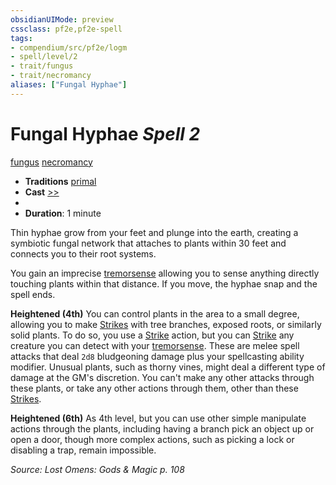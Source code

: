 ```yaml
---
obsidianUIMode: preview
cssclass: pf2e,pf2e-spell
tags:
- compendium/src/pf2e/logm
- spell/level/2
- trait/fungus
- trait/necromancy
aliases: ["Fungal Hyphae"]
---
```

# Fungal Hyphae *Spell 2*   
[fungus](fungus-b1.md "Fungus Creature Type Trait")  [necromancy](necromancy.md "Necromancy School Trait")  

- **Traditions** [primal](primal.md "Primal Tradition Trait")
- **Cast** [>>](chapter-9-playing-the-game.md#Actions "Two-Action") 
- 
- **Duration**: 1 minute

Thin hyphae grow from your feet and plunge into the earth, creating a symbiotic fungal network that attaches to plants within 30 feet and connects you to their root systems.

You gain an imprecise [tremorsense](tremorsense.md) allowing you to sense anything directly touching plants within that distance. If you move, the hyphae snap and the spell ends.

**Heightened (4th)** You can control plants in the area to a small degree, allowing you to make [Strikes](strike.md) with tree branches, exposed roots, or similarly solid plants. To do so, you use a [Strike](strike.md) action, but you can [Strike](strike.md) any creature you can detect with your [tremorsense](tremorsense.md). These are melee spell attacks that deal `2d8` bludgeoning damage plus your spellcasting ability modifier. Unusual plants, such as thorny vines, might deal a different type of damage at the GM's discretion. You can't make any other attacks through these plants, or take any other actions through them, other than these [Strikes](strike.md).

**Heightened (6th)** As 4th level, but you can use other simple manipulate actions through the plants, including having a branch pick an object up or open a door, though more complex actions, such as picking a lock or disabling a trap, remain impossible.

*Source: Lost Omens: Gods & Magic p. 108*